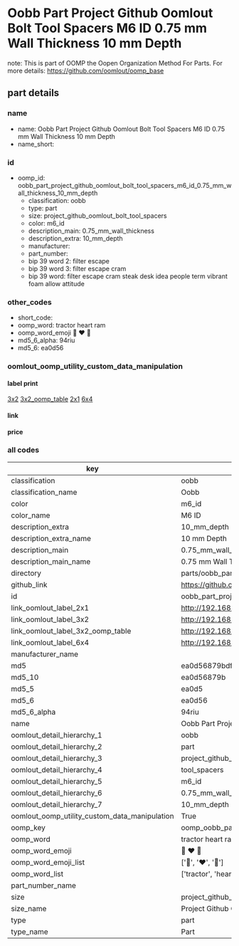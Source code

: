 # Oobb Part Project Github Oomlout Bolt Tool Spacers M6 ID 0.75 mm Wall Thickness 10 mm Depth  

note: This is part of OOMP the Oopen Organization Method For Parts. For more details: https://github.com/oomlout/oomp_base

##  part details
  







### name
* name: Oobb Part Project Github Oomlout Bolt Tool Spacers M6 ID 0.75 mm Wall Thickness 10 mm Depth
* name_short: 
### id
* oomp_id: oobb_part_project_github_oomlout_bolt_tool_spacers_m6_id_0.75_mm_wall_thickness_10_mm_depth
  * classification: oobb
  * type: part
  * size: project_github_oomlout_bolt_tool_spacers
  * color: m6_id
  * description_main: 0.75_mm_wall_thickness
  * description_extra: 10_mm_depth
  * manufacturer: 
  * part_number: 
  * bip 39 word 2: filter escape
  * bip 39 word 3: filter escape cram
  * bip 39 word: filter escape cram steak desk idea people term vibrant foam allow attitude

### other_codes
* short_code: 
* oomp_word: tractor heart ram
* oomp_word_emoji :tractor: :heart: :ram:
* md5_6_alpha: 94riu
* md5_6: ea0d56






### oomlout_oomp_utility_custom_data_manipulation
#### label print
[3x2](http://192.168.1.245:1112/?label=oomp%2094riu)
[3x2_oomp_table](http://192.168.1.108:1112/?label=oomp%2094riu)
[2x1](http://192.168.1.242:1112/?label=oomp%2094riu)
[6x4](http://192.168.1.55:1112/?label=oomp%2094riu)    

#### link

                              

#### price







### all codes 
| key | value |  
| --- | --- |  
| classification | oobb |  
| classification_name | Oobb |  
| color | m6_id |  
| color_name | M6 ID |  
| description_extra | 10_mm_depth |  
| description_extra_name | 10 mm Depth |  
| description_main | 0.75_mm_wall_thickness |  
| description_main_name | 0.75 mm Wall Thickness |  
| directory | parts/oobb_part_project_github_oomlout_bolt_tool_spacers_m6_id_0.75_mm_wall_thickness_10_mm_depth |  
| github_link | https://github.com/oomlout/oomlout_oomp_part_src/tree/main/parts/oobb_part_project_github_oomlout_bolt_tool_spacers_m6_id_0.75_mm_wall_thickness_10_mm_depth |  
| id | oobb_part_project_github_oomlout_bolt_tool_spacers_m6_id_0.75_mm_wall_thickness_10_mm_depth |  
| link_oomlout_label_2x1 | http://192.168.1.242:1112/?label=oomp%2094riu |  
| link_oomlout_label_3x2 | http://192.168.1.245:1112/?label=oomp%2094riu |  
| link_oomlout_label_3x2_oomp_table | http://192.168.1.108:1112/?label=oomp%2094riu |  
| link_oomlout_label_6x4 | http://192.168.1.55:1112/?label=oomp%2094riu |  
| manufacturer_name |  |  
| md5 | ea0d56879bdf7459c19dfd50645342b3 |  
| md5_10 | ea0d56879b |  
| md5_5 | ea0d5 |  
| md5_6 | ea0d56 |  
| md5_6_alpha | 94riu |  
| name | Oobb Part Project Github Oomlout Bolt Tool Spacers M6 ID 0.75 mm Wall Thickness 10 mm Depth |  
| oomlout_detail_hierarchy_1 | oobb |  
| oomlout_detail_hierarchy_2 | part |  
| oomlout_detail_hierarchy_3 | project_github_bolt |  
| oomlout_detail_hierarchy_4 | tool_spacers |  
| oomlout_detail_hierarchy_5 | m6_id |  
| oomlout_detail_hierarchy_6 | 0.75_mm_wall_thickness |  
| oomlout_detail_hierarchy_7 | 10_mm_depth |  
| oomlout_oomp_utility_custom_data_manipulation | True |  
| oomp_key | oomp_oobb_part_project_github_oomlout_bolt_tool_spacers_m6_id_0.75_mm_wall_thickness_10_mm_depth |  
| oomp_word | tractor heart ram |  
| oomp_word_emoji | :tractor: :heart: :ram: |  
| oomp_word_emoji_list | [':tractor:', ':heart:', ':ram:'] |  
| oomp_word_list | ['tractor', 'heart', 'ram'] |  
| part_number_name |  |  
| size | project_github_oomlout_bolt_tool_spacers |  
| size_name | Project Github Oomlout Bolt Tool Spacers |  
| type | part |  
| type_name | Part |  
